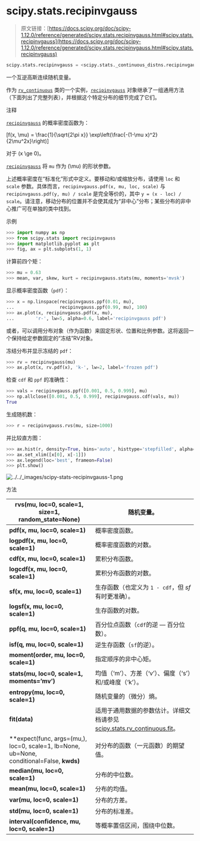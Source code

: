 # scipy.stats.recipinvgauss

> 原文链接：[https://docs.scipy.org/doc/scipy-1.12.0/reference/generated/scipy.stats.recipinvgauss.html#scipy.stats.recipinvgauss](https://docs.scipy.org/doc/scipy-1.12.0/reference/generated/scipy.stats.recipinvgauss.html#scipy.stats.recipinvgauss)

```py
scipy.stats.recipinvgauss = <scipy.stats._continuous_distns.recipinvgauss_gen object>
```

一个互逆高斯连续随机变量。

作为 [`rv_continuous`](scipy.stats.rv_continuous.html#scipy.stats.rv_continuous "scipy.stats.rv_continuous") 类的一个实例，[`recipinvgauss`](#scipy.stats.recipinvgauss "scipy.stats.recipinvgauss") 对象继承了一组通用方法（下面列出了完整列表），并根据这个特定分布的细节完成了它们。

注释

[`recipinvgauss`](#scipy.stats.recipinvgauss "scipy.stats.recipinvgauss") 的概率密度函数为：

\[f(x, \mu) = \frac{1}{\sqrt{2\pi x}} \exp\left(\frac{-(1-\mu x)^2}{2\mu^2x}\right)\]

对于 \(x \ge 0\)。

[`recipinvgauss`](#scipy.stats.recipinvgauss "scipy.stats.recipinvgauss") 将 `mu` 作为 \(\mu\) 的形状参数。

上述概率密度在“标准化”形式中定义。要移动和/或缩放分布，请使用 `loc` 和 `scale` 参数。具体而言，`recipinvgauss.pdf(x, mu, loc, scale)` 与 `recipinvgauss.pdf(y, mu) / scale` 是完全等价的，其中 `y = (x - loc) / scale`。请注意，移动分布的位置并不会使其成为“非中心”分布；某些分布的非中心推广可在单独的类中找到。

示例

```py
>>> import numpy as np
>>> from scipy.stats import recipinvgauss
>>> import matplotlib.pyplot as plt
>>> fig, ax = plt.subplots(1, 1) 
```

计算前四个矩：

```py
>>> mu = 0.63
>>> mean, var, skew, kurt = recipinvgauss.stats(mu, moments='mvsk') 
```

显示概率密度函数（`pdf`）：

```py
>>> x = np.linspace(recipinvgauss.ppf(0.01, mu),
...                 recipinvgauss.ppf(0.99, mu), 100)
>>> ax.plot(x, recipinvgauss.pdf(x, mu),
...        'r-', lw=5, alpha=0.6, label='recipinvgauss pdf') 
```

或者，可以调用分布对象（作为函数）来固定形状、位置和比例参数。这将返回一个保持给定参数固定的“冻结”RV对象。

冻结分布并显示冻结的 `pdf`：

```py
>>> rv = recipinvgauss(mu)
>>> ax.plot(x, rv.pdf(x), 'k-', lw=2, label='frozen pdf') 
```

检查 `cdf` 和 `ppf` 的准确性：

```py
>>> vals = recipinvgauss.ppf([0.001, 0.5, 0.999], mu)
>>> np.allclose([0.001, 0.5, 0.999], recipinvgauss.cdf(vals, mu))
True 
```

生成随机数：

```py
>>> r = recipinvgauss.rvs(mu, size=1000) 
```

并比较直方图：

```py
>>> ax.hist(r, density=True, bins='auto', histtype='stepfilled', alpha=0.2)
>>> ax.set_xlim([x[0], x[-1]])
>>> ax.legend(loc='best', frameon=False)
>>> plt.show() 
```

![../../_images/scipy-stats-recipinvgauss-1.png](../Images/6515e12fe6ce6ef0559f61fef1ab7aa4.png)

方法

| **rvs(mu, loc=0, scale=1, size=1, random_state=None)** | 随机变量。 |
| --- | --- |
| **pdf(x, mu, loc=0, scale=1)** | 概率密度函数。 |
| **logpdf(x, mu, loc=0, scale=1)** | 概率密度函数的对数。 |
| **cdf(x, mu, loc=0, scale=1)** | 累积分布函数。 |
| **logcdf(x, mu, loc=0, scale=1)** | 累积分布函数的对数。 |
| **sf(x, mu, loc=0, scale=1)** | 生存函数（也定义为 `1 - cdf`，但 *sf* 有时更准确）。 |
| **logsf(x, mu, loc=0, scale=1)** | 生存函数的对数。 |
| **ppf(q, mu, loc=0, scale=1)** | 百分位点函数（`cdf`的逆 — 百分位数）。 |
| **isf(q, mu, loc=0, scale=1)** | 逆生存函数（`sf`的逆）。 |
| **moment(order, mu, loc=0, scale=1)** | 指定顺序的非中心矩。 |
| **stats(mu, loc=0, scale=1, moments=’mv’)** | 均值（‘m’）、方差（‘v’）、偏度（‘s’）和/或峰度（‘k’）。 |
| **entropy(mu, loc=0, scale=1)** | 随机变量的（微分）熵。 |
| **fit(data)** | 适用于通用数据的参数估计。详细文档请参见 [scipy.stats.rv_continuous.fit](https://docs.scipy.org/doc/scipy/reference/generated/scipy.stats.rv_continuous.fit.html#scipy.stats.rv_continuous.fit)。 |
| **expect(func, args=(mu,), loc=0, scale=1, lb=None, ub=None, conditional=False, **kwds)** | 对分布的函数（一元函数）的期望值。 |
| **median(mu, loc=0, scale=1)** | 分布的中位数。 |
| **mean(mu, loc=0, scale=1)** | 分布的均值。 |
| **var(mu, loc=0, scale=1)** | 分布的方差。 |
| **std(mu, loc=0, scale=1)** | 分布的标准差。 |
| **interval(confidence, mu, loc=0, scale=1)** | 等概率置信区间，围绕中位数。 |
